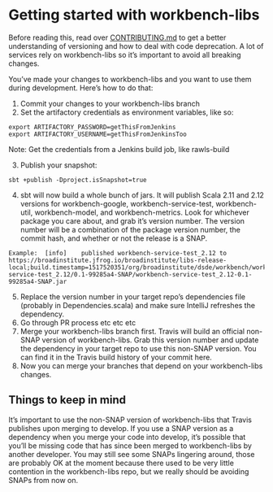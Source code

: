 # Getting started with workbench-libs

Before reading this, read over [CONTRIBUTING.md](CONTRIBUTING.md) to get a better understanding of versioning and how to deal with code deprecation. A lot of services rely on workbench-libs so it’s important to avoid all breaking changes.

You’ve made your changes to workbench-libs and you want to use them during development. Here’s how to do that:

1. Commit your changes to your workbench-libs branch
2. Set the artifactory credentials as environment variables, like so:  
```
export ARTIFACTORY_PASSWORD=getThisFromJenkins
export ARTIFACTORY_USERNAME=getThisFromJenkinsToo
```
Note: Get the credentials from a Jenkins build job, like rawls-build

3. Publish your snapshot:  
```
sbt +publish -Dproject.isSnapshot=true
```
4. sbt will now build a whole bunch of jars. It will publish Scala 2.11 and 2.12 versions for workbench-google, workbench-service-test, workbench-util, workbench-model, and workbench-metrics. Look for whichever package you care about, and grab it’s version number. The version number will be a combination of the package version number, the commit hash, and whether or not the release is a SNAP. 
```
Example:  [info] 	published workbench-service-test_2.12 to https://broadinstitute.jfrog.io/broadinstitute/libs-release-local;build.timestamp=1517520351/org/broadinstitute/dsde/workbench/workbench-service-test_2.12/0.1-99285a4-SNAP/workbench-service-test_2.12-0.1-99285a4-SNAP.jar
```
5. Replace the version number in your target repo’s dependencies file (probably in Dependencies.scala) and make sure IntelliJ refreshes the dependency.
6. Go through PR process etc etc etc
7. Merge your workbench-libs branch first. Travis will build an official non-SNAP version of workbench-libs. Grab this version number and update the dependency in your target repo to use this non-SNAP version. You can find it in the Travis build history of your commit here.
8. Now you can merge your branches that depend on your workbench-libs changes.

## Things to keep in mind

It’s important to use the non-SNAP version of workbench-libs that Travis publishes upon merging to develop. If you use a SNAP version as a dependency when you merge your code into develop, it’s possible that you’ll be missing code that has since been merged to workbench-libs by another developer. You may still see some SNAPs lingering around, those are probably OK at the moment because there used to be very little contention in the workbench-libs repo, but we really should be avoiding SNAPs from now on.


